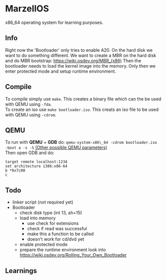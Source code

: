 # MarzellOS

x86\_64 operating system for learning purposes.

## Info
Right now the 'Bootloader' only tries to enable A20.
On the hard disk we want to do something different.
We want to create a MBR on the hard disk and do MBR bootstrap:
<https://wiki.osdev.org/MBR_(x86)>
Then the bootloader needs to load the kernel image into the memory.
Only then we enter protected mode and setup runtime environment.


## Compile
To compile simply use `make`.
This creates a binary file which can the be used with QEMU using `-fda`.   
To create an iso use `make bootloader.iso`. This creats an iso file to
be used with QEMU using `-cdrom`.

## QEMU
To run with **QEMU** + **GDB** do:
`qemu-system-x86\_64 -cdrom bootloader.iso -boot a -s -S`
[\(Other possible QEMU parameters)](https://manned.org/qemu-system-x86_64/129d1fa3)    
Then open GDB and do:
```shell
target remote localhost:1234
set architecture i386:x86-64
b *0x7c00
c
```

## Todo
- linker script (not required yet)
- Bootloader
  - check disk type (int 13, ah=15)
  - load into memory
      - use check for extensions
      - check if read was successful
      - make this a function to be called
      - doesn't work for cd/dvd yet
  - enable protected mode
  - prepare the runtime environment
look into <https://wiki.osdev.org/Rolling_Your_Own_Bootloader>

## Learnings

